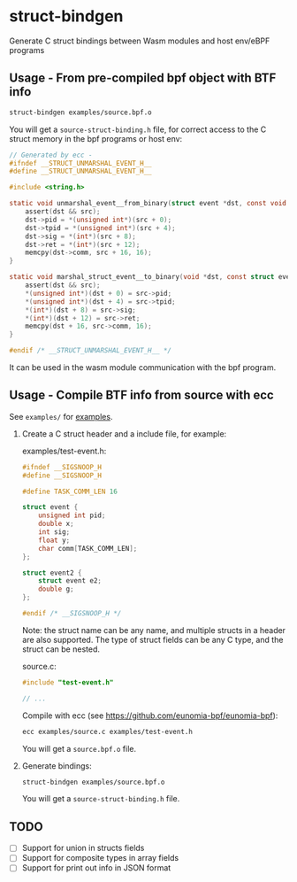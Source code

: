 # struct-bindgen

Generate C struct bindings between Wasm modules and host env/eBPF programs

## Usage - From pre-compiled bpf object with BTF info

```bash
struct-bindgen examples/source.bpf.o
```

You will get a `source-struct-binding.h` file, for correct access to the C struct memory in the bpf programs or host env:

```c
// Generated by ecc -
#ifndef __STRUCT_UNMARSHAL_EVENT_H__
#define __STRUCT_UNMARSHAL_EVENT_H__

#include <string.h>

static void unmarshal_event__from_binary(struct event *dst, const void *src) {
    assert(dst && src);
    dst->pid = *(unsigned int*)(src + 0);
    dst->tpid = *(unsigned int*)(src + 4);
    dst->sig = *(int*)(src + 8);
    dst->ret = *(int*)(src + 12);
    memcpy(dst->comm, src + 16, 16);
}

static void marshal_struct_event__to_binary(void *dst, const struct event *src) {
    assert(dst && src);
    *(unsigned int*)(dst + 0) = src->pid;
    *(unsigned int*)(dst + 4) = src->tpid;
    *(int*)(dst + 8) = src->sig;
    *(int*)(dst + 12) = src->ret;
    memcpy(dst + 16, src->comm, 16);
}

#endif /* __STRUCT_UNMARSHAL_EVENT_H__ */
```

It can be used in the wasm module communication with the bpf program.

## Usage - Compile BTF info from source with ecc

See `examples/` for [examples](examples).

1. Create a C struct header and a include file, for example:

    examples/test-event.h:

    ```c
    #ifndef __SIGSNOOP_H
    #define __SIGSNOOP_H

    #define TASK_COMM_LEN 16

    struct event {
        unsigned int pid;
        double x;
        int sig;
        float y;
        char comm[TASK_COMM_LEN];
    };

    struct event2 {
        struct event e2;
        double g;
    };

    #endif /* __SIGSNOOP_H */
    ```

    Note: the struct name can be any name, and multiple structs in a header are also supported. The type of struct fields can be any C type, and the struct can be nested.

    source.c:

    ```c
    #include "test-event.h"

    // ...
    ```

    Compile with ecc (see <https://github.com/eunomia-bpf/eunomia-bpf>):

    ```bash
    ecc examples/source.c examples/test-event.h
    ```

    You will get a `source.bpf.o` file.

2. Generate bindings:

    ```bash
    struct-bindgen examples/source.bpf.o
    ```

    You will get a `source-struct-binding.h` file.

## TODO

- [ ] Support for union in structs fields
- [ ] Support for composite types in array fields
- [ ] Support for print out info in JSON format
